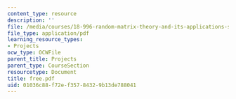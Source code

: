 ```yaml
---
content_type: resource
description: ''
file: /media/courses/18-996-random-matrix-theory-and-its-applications-spring-2004/01036c88f72ef35784329b13de788041_free.pdf
file_type: application/pdf
learning_resource_types:
- Projects
ocw_type: OCWFile
parent_title: Projects
parent_type: CourseSection
resourcetype: Document
title: free.pdf
uid: 01036c88-f72e-f357-8432-9b13de788041
---
```


